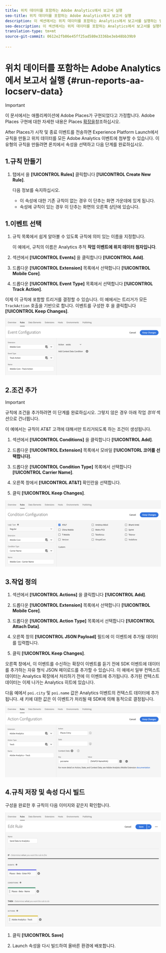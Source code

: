 ```yaml
---
title: 위치 데이터를 포함하는 Adobe Analytics에서 보고서 실행
seo-title: 위치 데이터를 포함하는 Adobe Analytics에서 보고서 실행
description: 이 섹션에서는 위치 데이터를 포함하는 Analytics에서 보고서를 실행하는 방법에 대한 정보를 제공합니다.
seo-description: 이 섹션에서는 위치 데이터를 포함하는 Analytics에서 보고서를 실행하는 방법에 대한 정보를 제공합니다.
translation-type: tm+mt
source-git-commit: 0612e2fb06e45ff25ad580e3336be3eb48bb39b9

---
```



# 위치 데이터를 포함하는 Adobe Analytics에서 보고서 실행 {#run-reports-aa-locserv-data}

>[!IMPORTANT]
>
>이 문서에서는 애플리케이션에 Adobe Places가 구현되었다고 가정합니다. Adobe Places 구현에 대한 자세한 내용은 Places [확장을](/help/places-ext-aep-sdks/places-extension/places-extension.md)참조하십시오.

After Places가 시작 및 종료 이벤트를 전송하면 Experience Platform Launch에서 규칙을 만들고 위치 데이터를 모든 Adobe Analytics 이벤트에 첨부할 수 있습니다. 이 유형의 규칙을 만들려면 론치에서 속성을 선택하고 다음 단계를 완료하십시오.

## 1.규칙 만들기

1. 탭에서 을 **[!UICONTROL Rules]** 클릭합니다 **[!UICONTROL Create New Rule]**.

   다음 정보를 숙지하십시오.
   * 이 속성에 대한 기존 규칙이 없는 경우 이 단추는 화면 가운데에 있게 됩니다.
   * 속성에 규칙이 있는 경우 이 단추는 화면의 오른쪽 상단에 있습니다.

## 1.이벤트 선택

1. 규칙 목록에서 쉽게 알아볼 수 있도록 규칙에 의미 있는 이름을 지정합니다.

   이 예에서, 규칙의 이름은 Analytics 추적 **작업 이벤트에 위치 데이터 첨자입니다**.

2. 섹션에서 **[!UICONTROL Events]** 을 클릭합니다 **[!UICONTROL Add]**.

3. 드롭다운 **[!UICONTROL Extension]** 목록에서 선택합니다 **[!UICONTROL Mobile Core]**.

4. 드롭다운 **[!UICONTROL Event Type]** 목록에서 선택합니다 **[!UICONTROL Track Action]**.

이제 이 규칙에 포함할 트리거를 결정할 수 있습니다. 이 예에서는 트리거가 모든 `TrackAction` 호출을 기반으로 합니다. 이벤트를 구성한 후 을 클릭합니다 **[!UICONTROL Keep Changes]**.

!["이벤트 만들기"](/help/assets/ad-setEvent.png)


## 2.조건 추가

>[!IMPORTANT]
>
>규칙에 조건을 추가하려면 이 단계를 완료하십시오. 그렇지 않은 경우 아래 작업 *정의* 섹션으로 건너뜁니다.

이 예에서는 규칙이 AT&amp;T 고객에 대해서만 트리거되도록 하는 조건이 생성됩니다.

1. 섹션에서 **[!UICONTROL Conditions]** 을 클릭합니다 **[!UICONTROL Add]**.

2. 드롭다운 **[!UICONTROL Extension]** 목록에서 모바일 **[!UICONTORL 코어를 선택합니다]**.

3. 드롭다운 **[!UICONTROL Condition Type]** 목록에서 선택합니다 **[!UICONTROL Carrier Name]**.

4. 오른쪽 창에서 **[!UICONTROL AT&T]** 확인란을 선택합니다.

5. 클릭 **[!UICONTROL Keep Changes]**.

!["조건 만들기"](/help/assets/ad-setCondition.png)

## 3.작업 정의

1. 섹션에서 **[!UICONTROL Actions]** 을 클릭합니다 **[!UICONTROL Add]**.

2. 드롭다운 **[!UICONTROL Extension]** 목록에서 선택합니다 **[!UICONTROL Mobile Core]**.

3. 드롭다운 **[!UICONTROL Action Type]** 목록에서 선택합니다 **[!UICONTROL Attach Data]**.

4. 오른쪽 창의 **[!UICONTROL JSON Payload]** 필드에 이 이벤트에 추가될 데이터를 입력합니다.

5. 클릭 **[!UICONTROL Keep Changes]**.

오른쪽 창에서, 이 이벤트를 수신하는 확장이 이벤트를 듣기 전에 SDK 이벤트에 데이터를 추가하는 자유 형식 JSON 페이로드를 추가할 수 있습니다. 이 예에서 일부 컨텍스트 데이터는 Analytics 확장에서 처리하기 전에 이 이벤트에 추가됩니다. 추가된 컨텍스트 데이터는 이제 나가는 Analytics 히트에 있습니다.

다음 예에서 `poi.city` 및 `poi.name` 값은 Analytics 이벤트의 컨텍스트 데이터에 추가됩니다. 새 키에 대한 값은 이 이벤트가 처리될 때 SDK에 의해 동적으로 결정됩니다.

!["작업 만들기"](/help/assets/pt-setAction.png)

## 4.규칙 저장 및 속성 다시 빌드

구성을 완료한 후 규칙이 다음 이미지와 같은지 확인합니다.

!["규칙이 완료되었습니다."](/help/assets/pt-ruleComplete.png)

1. 클릭 **[!UICONTROL Save]**

2. Launch 속성을 다시 빌드하여 올바른 환경에 배포합니다.
